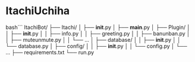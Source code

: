 # ItachiUchiha
bash```
ItachiBot/
├── Itachi/
│   ├── __init__.py
│   ├── __main__.py
│   ├── Plugin/
│   │   ├── __init__.py
│   │   ├── info.py
│   │   ├── greeting.py
│   │   ├── banunban.py
│   │   ├── muteunmute.py
│   │   └── ...
│   ├── database/
│   │   ├── __init__.py
│   │   └── database.py
│   ├── config/
│   │   ├── __init__.py
│   │   └── config.py
│   └── ...
├── requirements.txt
└── run.py
```

